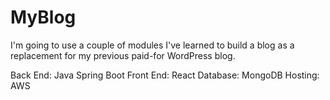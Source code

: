 # MyBlog

I'm going to use a couple of modules I've learned to build a blog as a replacement for my previous paid-for WordPress blog.

Back End: Java Spring Boot
Front End: React
Database: MongoDB
Hosting: AWS
